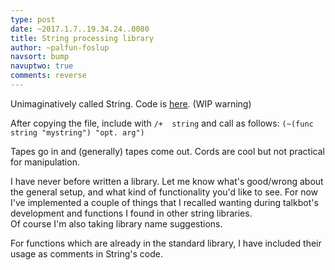 ```yaml
---
type: post
date: ~2017.1.7..19.34.24..0080
title: String processing library
author: ~palfun-foslup
navsort: bump
navuptwo: true
comments: reverse
---
```


Unimaginatively called String. Code is [here](https://github.com/Fang-/urbit-string/blob/master/lib/string.hoon). (WIP warning)

After copying the file, include with `/+  string` and call as follows: `(~(func string "mystring") "opt. arg")`

Tapes go in and (generally) tapes come out. Cords are cool but not practical for manipulation.

I have never before written a library. Let me know what's good/wrong about the general setup, and what kind of functionality you'd like to see. For now I've implemented a couple of things that I recalled wanting during talkbot's development and functions I found in other string libraries.  
Of course I'm also taking library name suggestions.

For functions which are already in the standard library, I have included their usage as comments in String's code.